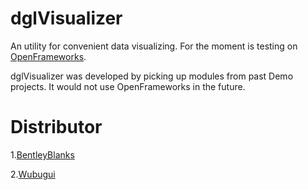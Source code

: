 # dglVisualizer
An utility for convenient data visualizing. For the moment is testing on [OpenFrameworks](https://github.com/openframeworks).

dglVisualizer was developed by picking up modules from past Demo projects. It would not use OpenFrameworks in the future.

# Distributor

1.[BentleyBlanks](https://github.com/BentleyBlanks)

2.[Wubugui](https://github.com/wubugui)
